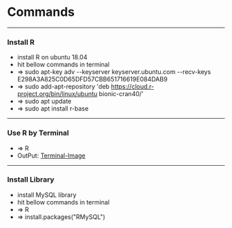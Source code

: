 # Commands

---
### Install R 
- install R on ubuntu 18.04
- hit bellow commands in terminal
- => sudo apt-key adv --keyserver keyserver.ubuntu.com --recv-keys E298A3A825C0D65DFD57CBB651716619E084DAB9
- => sudo add-apt-repository 'deb https://cloud.r-project.org/bin/linux/ubuntu bionic-cran40/'
- => sudo apt update
- => sudo apt install r-base


---
### Use R by Terminal
- => R
- OutPut: [Terminal-Image](https://github.com/Candy128x/r-concept#django-welcome-page-) 


---
### Install Library
- install MySQL library
- hit bellow commands in terminal
- => R
- => install.packages("RMySQL")
